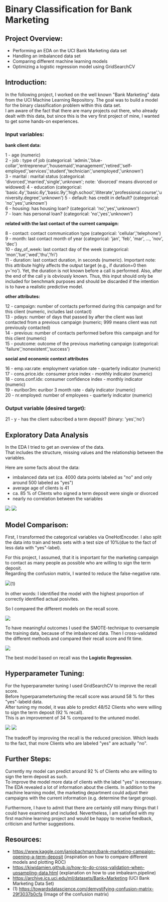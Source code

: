
# Binary Classification for Bank Marketing


## Project Overview:

* Performing an EDA on the UCI Bank Marketing data set
* Handling an imbalanced data set
* Comparing different machine learning models 
* Optimizing a logistic regression model using GridSearchCV


## Introduction:

In the following project, I worked on the well known "Bank Marketing" data from the UCI Machine Learning Repository. The goal was to build a model for the binary classification problem within this data set.  
I am aware of the fact that there are many projects out there, who already dealt with this data, but since this is the very first project of mine, I wanted to get some hands-on experiences. 



### Input variables:

**bank client data:**

1 - age (numeric)  
2 - job : type of job (categorical: 'admin.','blue-collar','entrepreneur','housemaid','management','retired','self-employed','services','student','technician','unemployed','unknown')  
3 - marital : marital status (categorical: 'divorced','married','single','unknown'; note: 'divorced' means divorced or widowed)
4 - education (categorical: 'basic.4y','basic.6y','basic.9y','high.school','illiterate','professional.course','university.degree','unknown')
5 - default: has credit in default? (categorical: 'no','yes','unknown')  
6 - housing: has housing loan? (categorical: 'no','yes','unknown')  
7 - loan: has personal loan? (categorical: 'no','yes','unknown')  

**related with the last contact of the current campaign:**

8 - contact: contact communication type (categorical: 'cellular','telephone')  
9 - month: last contact month of year (categorical: 'jan', 'feb', 'mar', ..., 'nov', 'dec')  
10 - day_of_week: last contact day of the week (categorical: 'mon','tue','wed','thu','fri')  
11 - duration: last contact duration, in seconds (numeric). Important note: this attribute highly affects the output target (e.g., if duration=0 then y='no'). Yet, the duration is not known before a call is performed. Also, after the end of the call y is obviously known. Thus, this input should only be included for benchmark purposes and should be discarded if the intention is to have a realistic predictive model.  

**other attributes:**  

12 - campaign: number of contacts performed during this campaign and for this client (numeric, includes last contact)  
13 - pdays: number of days that passed by after the client was last contacted from a previous campaign (numeric; 999 means client was not previously contacted)  
14 - previous: number of contacts performed before this campaign and for this client (numeric)  
15 - poutcome: outcome of the previous marketing campaign (categorical: 'failure','nonexistent','success')  

**social and economic context attributes**

16 - emp.var.rate: employment variation rate - quarterly indicator (numeric)  
17 - cons.price.idx: consumer price index - monthly indicator (numeric)  
18 - cons.conf.idx: consumer confidence index - monthly indicator (numeric)  
19 - euribor3m: euribor 3 month rate - daily indicator (numeric)  
20 - nr.employed: number of employees - quarterly indicator (numeric)  

### Output variable (desired target):

21 - y - has the client subscribed a term deposit? (binary: 'yes','no')  

## Exploratory Data Analysis
In the EDA I tried to get an overview of the data.  
That includes the structure, missing values and the relationship between the variables.

Here are some facts about the data:  
* imbalanced data set (ca. 4000 data points labeled as "no" and only around 500 labeled as "yes")  
* average age of clients is 41  
* ca. 85 % of Clients who signed a term deposit were single or divorced
* nearly no correlation between the variables  


![](https://github.com/Reik96/Bank_Marketing_Project/blob/master/images/Correlation_Matrix.png)
![](https://github.com/Reik96/Bank_Marketing_Project/blob/master/images/PairPlot.png)
## Model Comparison:

First, I transformed the categorical variables via OneHotEncoder. I also split the data into train and tests sets with a test size of 10%(due to the fact of less data with "yes"-label).


For this project, I assumed, that it is important for the marketing campaign to contact as many people as possible who are willing to sign the term deposit.   
Regarding the confusion matrix, I wanted to reduce the false-negative rate. 

![](https://github.com/Reik96/Bank_Marketing_Project/blob/master/images/confusion_matrix_raw.png)(1)


In other words: I identified the model with the highest proportion of correctly identified actual posivites.  


So I compared the different models on the recall score.  

![](https://github.com/Reik96/Bank_Marketing_Project/blob/master/images/recall.PNG)  

To have meaningful outcomes I used the SMOTE-technique to oversample the training data, because of the imbalanced data. Then I cross-validated the different methods and compared their recall score and fit time.  

![](https://github.com/Reik96/Bank_Marketing_Project/blob/master/images/Models.PNG)  

The best model based on recall was the **Logistic Regression**.


 
## Hyperparameter Tuning:

For the hyperparameter tuning I used GridSearchCV to improve the recall score.   
Before hyperparametertuning the recall score was around 58 % for thes "yes"-labeld data.  
After tuning my model, it was able to predict 48/52 Clients who were willing to sign the term deposit (92 % recall).  
This is an improvement of 34 % compared to the untuned model.

![](https://github.com/Reik96/Bank_Marketing_Project/blob/master/images/AUC_optimized.png)
![](https://github.com/Reik96/Bank_Marketing_Project/blob/master/images/Confusion_Matrix_optimized_.PNG)   

The tradeoff by improving the recall is the reduced precision. Which leads to the fact, that more Clients who are labeled "yes" are actually "no".  


## Further Steps:  

Currently my model can predict around 92 % of Clients who are willing to sign the term deposit as such.  
To improve the model more data of clients with the label "yes" is necessary.  
The EDA revealed a lot of information about the clients. In addition to the machine learning model, the marketing department could adjust their campaigns with the current information (e.g. determine the target group).  

Furthermore, I have to admit that there are certainly still many things that I could have examined and included. Nevertheless, I am satisfied with my first machine learning project and would be happy to receive feedback, criticism and further suggestions.






















## Resources:
* https://www.kaggle.com/janiobachmann/bank-marketing-campaign-opening-a-term-deposit (inspiration on how to compare different models and plotting ROC)
* https://kiwidamien.github.io/how-to-do-cross-validation-when-upsampling-data.html (explanation on how to use imbalearn.pipeline)
* https://archive.ics.uci.edu/ml/datasets/Bank+Marketing (UCI Bank Marketing Data Set)
* (1) https://towardsdatascience.com/demystifying-confusion-matrix-29f3037b0cfa (Image of the confusion matrix)
